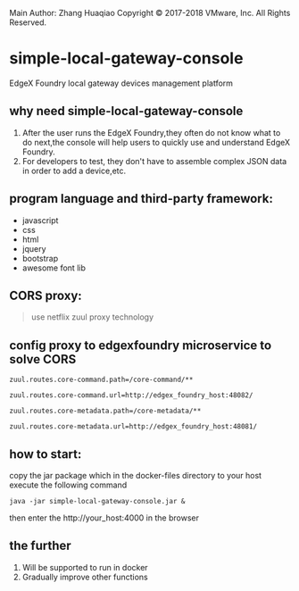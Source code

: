 Main Author: Zhang Huaqiao
Copyright © 2017-2018 VMware, Inc. All Rights Reserved.

# simple-local-gateway-console
EdgeX Foundry local gateway devices management platform


## why need simple-local-gateway-console

1.  After the user runs the EdgeX Foundry,they often do not know what to do next,the console will help users to quickly use and understand EdgeX Foundry.
2. For developers to test, they don't have to assemble complex JSON data in order to add a device,etc.

## program language and third-party framework:

*   javascript
*   css
*   html
*   jquery
*   bootstrap
*   awesome font lib

## CORS proxy:

> use netflix zuul proxy technology


## config proxy to edgexfoundry microservice to solve CORS


	zuul.routes.core-command.path=/core-command/**
	
	zuul.routes.core-command.url=http://edgex_foundry_host:48082/
	
	zuul.routes.core-metadata.path=/core-metadata/**
	
	zuul.routes.core-metadata.url=http://edgex_foundry_host:48081/


## how to start:

copy the jar package which in the docker-files directory to your host
execute the following command

	java -jar simple-local-gateway-console.jar &
	
then enter the http://your_host:4000 in the browser


## the further 

1.  Will be supported to run in docker
2.  Gradually improve other functions










